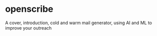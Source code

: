 # openscribe
A cover, introduction, cold and warm mail generator, using AI and ML to improve your outreach
